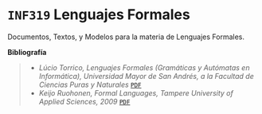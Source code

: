 # `INF319` Lenguajes Formales
Documentos, Textos, y Modelos para la materia de Lenguajes Formales.

**Bibliografía**
>  * _Lúcio Torrico, Lenguajes Formales (Gramáticas y Autómatas en Informática), Universidad Mayor de San Andrés, a la Facultad de Ciencias Puras y Naturales_ [`PDF`](https://drive.google.com/file/d/0B6brqIN70S9HektFYjFTTFhYUDg/view?usp=sharing)
>  * _Keijo Ruohonen, Formal Languages, Tampere University of Applied Sciences, 2009_ [`PDF`](http://math.tut.fi/~ruohonen/FL.pdf)
